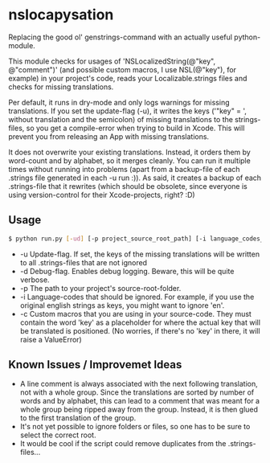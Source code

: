 nslocapysation
============

Replacing the good ol' genstrings-command with an actually useful python-module.

This module checks for usages of 'NSLocalizedString(@"key", @"comment")' (and possible custom macros, I use NSL(@"key"), for example) in your project's code, reads your Localizable.strings files and checks for missing translations.

Per default, it runs in dry-mode and only logs warnings for missing translations.
If you set the update-flag (-u), it writes the keys ('"key" = ', without translation and the semicolon) of missing translations to the strings-files,
so you get a compile-error when trying to build in Xcode. This will prevent you from releasing an App with missing translations.

It does not overwrite your existing translations. Instead, it orders them by word-count and by alphabet, so it merges
cleanly. You can run it multiple times without running into problems (apart from a backup-file of each .strings file generated in each -u run :)). As said, it creates a backup of each .strings-file that it rewrites (which should be obsolete, since everyone is using version-control for their Xcode-projects, right? :D)

Usage
---
```sh
$ python run.py [-ud] [-p project_source_root_path] [-i language_codes_to_ignore] [-c custom_macros]  
```
- -u Update-flag. If set, the keys of the missing translations will be written to all .strings-files that are not ignored
- -d Debug-flag. Enables debug logging. Beware, this will be quite verbose.
- -p The path to your project's source-root-folder.
- -i Language-codes that should be ignored. For example, if you use the original english strings as keys,
you might want to ignore 'en'.
- -c Custom macros that you are using in your source-code. They must contain the word 'key' as a placeholder for where the actual key that will be translated is positioned. (No worries, if there's no 'key' in there, it will raise a ValueError)

Known Issues / Improvemet Ideas
---
- A line comment is always associated with the next following translation, not with a whole group.
  Since the translations are sorted by number of words and by alphabet, this can lead to a comment that was
  meant for a whole group being ripped away from the group. Instead, it is then glued to the first translation of the   group. 
- It's not yet possible to ignore folders or files, so one has to be sure to select the correct root.
- It would be cool if the script could remove duplicates from the .strings-files...
